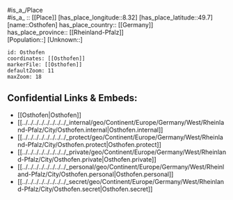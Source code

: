 ﻿---
location: [49.7,8.32] 
mapzoom: [7,12] 
mapmarker: city 
type: City
tags:
- geo/City


SpocWebEntityId: 33178
isDeleted: false
confidential: public

---
#is_a_/Place  
#is_a_ :: [[Place]] 
[has_place_longitude::8.32] 
[has_place_latitude::49.7] 
[name::Osthofen] 
has_place_country:: [[Germany]]  
has_place_province:: [[Rheinland-Pfalz]]  
[Population::] 
[Unknown::] 


```leaflet
id: Osthofen
coordinates: [[Osthofen]] 
markerFile: [[Osthofen]] 
defaultZoom: 11 
maxZoom: 18
```


## Confidential Links & Embeds: 
- [[Osthofen|Osthofen]]  
- [[../../../../../../../../_internal/geo/Continent/Europe/Germany/West/Rheinland-Pfalz/City/Osthofen.internal|Osthofen.internal]] 
- [[../../../../../../../../_protect/geo/Continent/Europe/Germany/West/Rheinland-Pfalz/City/Osthofen.protect|Osthofen.protect]] 
- [[../../../../../../../../_private/geo/Continent/Europe/Germany/West/Rheinland-Pfalz/City/Osthofen.private|Osthofen.private]] 
- [[../../../../../../../../_personal/geo/Continent/Europe/Germany/West/Rheinland-Pfalz/City/Osthofen.personal|Osthofen.personal]] 
- [[../../../../../../../../_secret/geo/Continent/Europe/Germany/West/Rheinland-Pfalz/City/Osthofen.secret|Osthofen.secret]] 
